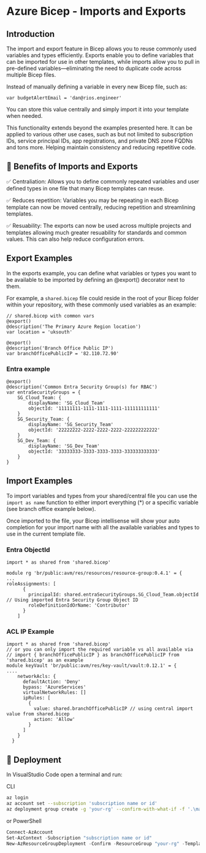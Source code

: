 # Azure Bicep - Imports and Exports

## Introduction

The import and export feature in Bicep allows you to reuse commonly used variables and types efficiently. Exports enable you to define variables that can be imported for use in other templates, while imports allow you to pull in pre-defined variables—eliminating the need to duplicate code across multiple Bicep files.

Instead of manually defining a variable in every new Bicep file, such as:

 `var budgetAlertEmail = 'dan@rios.engineer'`

You can store this value centrally and simply import it into your template when needed.

This functionality extends beyond the examples presented here. It can be applied to various other use cases, such as but not limited to subscription IDs, service principal IDs, app registrations, and private DNS zone FQDNs and tons more. Helping maintain consistency and reducing repetitive code.

## 📃 Benefits of Imports and Exports

✅ Centraliation: Allows you to define commonly repeated variables and user defined types in one file that many Bicep templates can reuse.

✅ Reduces repetition: Variables you may be repeating in each Bicep template can now be moved centrally, reducing repetition and streamlining templates.

✅ Resuability: The exports can now be used across multiple projects and templates allowing much greater resuability for standards and common values. This can also help reduce configuration errors.

## Export Examples

In the exports example, you can define what variables or types you want to be available to be imported by defining an @export() decorator next to them.

For example, a `shared.bicep` file could reside in the root of your Bicep folder within your repository, with these commonly used variables as an example:

```bicep
// shared.bicep with common vars
@export()
@description('The Primary Azure Region location')
var location = 'uksouth'

@export()
@description('Branch Office Public IP')
var branchOfficePublicIP = '82.110.72.90'
```

### Entra example

```bicep
@export()
@description('Common Entra Security Group(s) for RBAC')
var entraSecurityGroups = {
    SG_Cloud_Team: {
        displayName: 'SG_Cloud_Team'
        objectId: '11111111-1111-1111-1111-111111111111'
    }
    SG_Security_Team: {
        displayName: 'SG_Security_Team'
        objectId: '22222222-2222-2222-2222-222222222222'
    }
    SG_Dev_Team: {
        displayName: 'SG_Dev_Team'
        objectId: '33333333-3333-3333-3333-333333333333'
    }
}
```

## Import Examples

To import variables and types from your shared/central file you can use the `import as name` function to either import everything (*) or a specific variable (see branch office example below).

Once imported to the file, your Bicep intellisense will show your auto completion for your import name with all the available variables and types to use in the current template file.

### Entra ObjectId

```bicep
import * as shared from 'shared.bicep'

module rg 'br/public:avm/res/resources/resource-group:0.4.1' = {
...
roleAssignments: [
      {
        principalId: shared.entraSecurityGroups.SG_Cloud_Team.objectId // Using imported Entra Security Group Object ID
        roleDefinitionIdOrName: 'Contributor'
      }
    ]
```

### ACL IP Example

```bicep
import * as shared from 'shared.bicep' 
// or you can only import the required variable vs all available via 
// import { branchOfficePublicIP } as branchOfficePublicIP from 'shared.bicep' as an example
module keyVault 'br/public:avm/res/key-vault/vault:0.12.1' = {
....
    networkAcls: {
      defaultAction: 'Deny'
      bypass: 'AzureServices'
      virtualNetworkRules: []
      ipRules: [
        {
          value: shared.branchOfficePublicIP // using central import value from shared.bicep
          action: 'Allow'
        }
      ]
    }
  }
```

## 🚀 Deployment

In VisualStudio Code open a terminal and run:

CLI

```bash
az login
az account set --subscription 'subscription name or id'
az deployment group create -g 'your-rg' --confirm-with-what-if -f '.\main.bicep' -p 'main.bicepparam'
```

or PowerShell

```powershell
Connect-AzAccount
Set-AzContext -Subscription "subscription name or id"
New-AzResourceGroupDeployment -Confirm -ResourceGroup "your-rg" -TemplateFile "main.bicep" -TemplateParameterFile "main.bicepparam"
```

